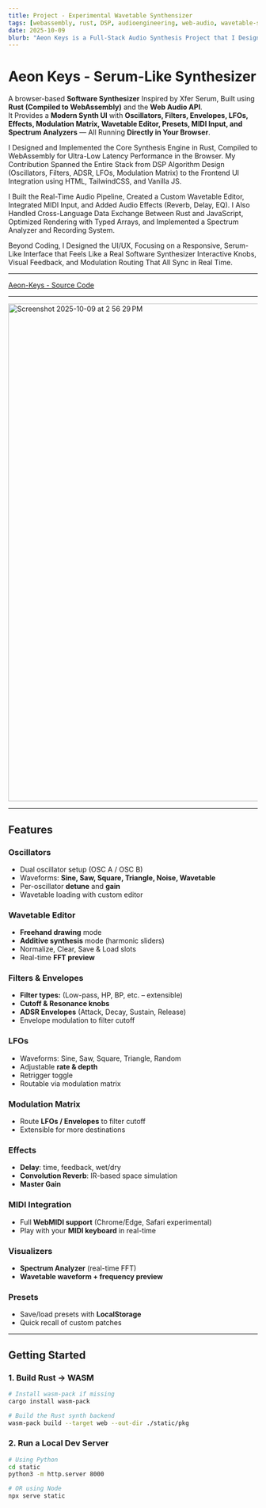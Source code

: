 ```yaml
---
title: Project - Experimental Wavetable Synthensizer
tags: [webassembly, rust, DSP, audioengineering, web-audio, wavetable-synthesizer]
date: 2025-10-09
blurb: "Aeon Keys is a Full-Stack Audio Synthesis Project that I Designed and Implemented to Explore the Intersection of High-Performance Systems Programming and Creative Audio Technology. Inspired by Industry-Standard Soft-Synths like Xfer Serum, Aeon Keys Reimagines a Wavetable Synthesizer as a Browser-Native Application using Rust, WebAssembly and the Web Audio API."
---
```


#  Aeon Keys - Serum-Like Synthesizer 

A browser-based **Software Synthesizer** Inspired by Xfer Serum, Built using **Rust (Compiled to WebAssembly)** and the **Web Audio API**.  
It Provides a **Modern Synth UI** with **Oscillators, Filters, Envelopes, LFOs, Effects, Modulation Matrix, Wavetable Editor, Presets, MIDI Input, and Spectrum Analyzers** — All Running **Directly in Your Browser**.

I Designed and Implemented the Core Synthesis Engine in Rust, Compiled to WebAssembly for Ultra-Low Latency Performance in the Browser. My Contribution Spanned the Entire Stack  from DSP Algorithm Design (Oscillators, Filters, ADSR, LFOs, Modulation Matrix) to the Frontend UI Integration using HTML, TailwindCSS, and Vanilla JS.

I Built the Real-Time Audio Pipeline, Created a Custom Wavetable Editor, Integrated MIDI Input, and Added Audio Effects (Reverb, Delay, EQ). I Also Handled Cross-Language Data Exchange Between Rust and JavaScript, Optimized Rendering with Typed Arrays, and Implemented a Spectrum Analyzer and Recording System.

Beyond Coding, I Designed the UI/UX, Focusing on a Responsive, Serum-Like Interface that Feels Like a Real Software Synthesizer Interactive Knobs, Visual Feedback, and Modulation Routing That All Sync in Real Time.

---

[Aeon-Keys - Source Code](https://github.com/visheshc14/Aeon-Keys)

---
<img width="637" height="1006" alt="Screenshot 2025-10-09 at 2 56 29 PM" src="https://github.com/user-attachments/assets/2c267efa-891a-4479-a0eb-4b334a9c8e39" />

---

##  Features

###  Oscillators
- Dual oscillator setup (OSC A / OSC B)
- Waveforms: **Sine, Saw, Square, Triangle, Noise, Wavetable**
- Per-oscillator **detune** and **gain**
- Wavetable loading with custom editor

###  Wavetable Editor
- **Freehand drawing** mode  
- **Additive synthesis** mode (harmonic sliders)  
- Normalize, Clear, Save & Load slots  
- Real-time **FFT preview**  

###  Filters & Envelopes
- **Filter types:** (Low-pass, HP, BP, etc. – extensible)  
- **Cutoff & Resonance knobs**  
- **ADSR Envelopes** (Attack, Decay, Sustain, Release)  
- Envelope modulation to filter cutoff  

###  LFOs
- Waveforms: Sine, Saw, Square, Triangle, Random  
- Adjustable **rate & depth**  
- Retrigger toggle  
- Routable via modulation matrix  

###  Modulation Matrix
- Route **LFOs / Envelopes** to filter cutoff  
- Extensible for more destinations  

###  Effects
- **Delay**: time, feedback, wet/dry  
- **Convolution Reverb**: IR-based space simulation  
- **Master Gain**  

###  MIDI Integration
- Full **WebMIDI support** (Chrome/Edge, Safari experimental)  
- Play with your **MIDI keyboard** in real-time  

###  Visualizers
- **Spectrum Analyzer** (real-time FFT)  
- **Wavetable waveform + frequency preview**  

###  Presets
- Save/load presets with **LocalStorage**  
- Quick recall of custom patches  
---

##  Getting Started

### 1. Build Rust → WASM
```bash
# Install wasm-pack if missing
cargo install wasm-pack

# Build the Rust synth backend
wasm-pack build --target web --out-dir ./static/pkg
```

### 2. Run a Local Dev Server 
```bash
# Using Python
cd static
python3 -m http.server 8000

# OR using Node
npx serve static
```
